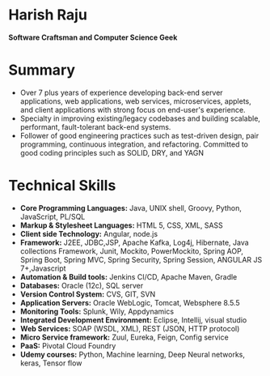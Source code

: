 # **Harish Raju**

**Software Craftsman and Computer Science Geek**

# **Summary**

- Over 7 plus years of experience developing back-end server applications, web applications, web services, microservices, applets, and client applications with strong focus on end-user's experience.
- Specialty in improving existing/legacy codebases and building scalable, performant, fault-tolerant back-end systems.
- Follower of good engineering practices such as test-driven design, pair programming, continuous integration, and refactoring. Committed to good coding principles such as SOLID, DRY, and YAGN


# **Technical Skills**

- **Core Programming Languages:** Java, UNIX shell, Groovy, Python, JavaScript, PL/SQL
- **Markup & Stylesheet Languages:** HTML 5, CSS, XML, SASS
- **Client side Technology:**  Angular, node.js
- **Framework:** J2EE, JDBC,JSP, Apache Kafka, Log4j, Hibernate, Java collections Framework, Junit, Mockito, PowerMockito, Spring AOP, Spring Boot, Spring MVC, Spring Security, Spring Session, ANGULAR JS 7+,Javascript
- **Automation & Build tools:** Jenkins CI/CD, Apache Maven, Gradle
- **Databases:** Oracle (12c), SQL server
- **Version Control System:** CVS, GIT, SVN
- **Application Servers:** Oracle WebLogic, Tomcat, Websphere 8.5.5
- **Monitoring Tools:** Splunk, Wily, Appdynamics
- **Integrated Development Environment:** Eclipse, Intellij, visual studio
- **Web Services:** SOAP (WSDL, XML), REST (JSON, HTTP protocol)
- **Micro Service framework:** Zuul, Eureka, Feign, Config service
- **PaaS:** Pivotal Cloud Foundry
- **Udemy courses:** Python, Machine learning, Deep Neural networks, keras, Tensor flow

